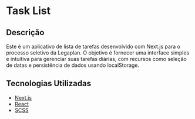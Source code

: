 # Task List

## Descrição

Este é um aplicativo de lista de tarefas desenvolvido com Next.js para o processo seletivo da Legaplan. O objetivo é fornecer uma interface simples e intuitiva para gerenciar suas tarefas diárias, com recursos como seleção de datas e persistência de dados usando localStorage.

## Tecnologias Utilizadas

- [Next.js](https://nextjs.org/)
- [React](https://reactjs.org/)
- [SCSS](https://sass-lang.com/)
